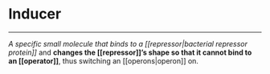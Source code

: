 # Inducer
---
*A specific small molecule that binds to a [[repressor|bacterial repressor protein]]* and **changes the [[repressor]]’s shape so that it cannot bind to an [[operator]]**, thus switching an [[operons|operon]] on.
